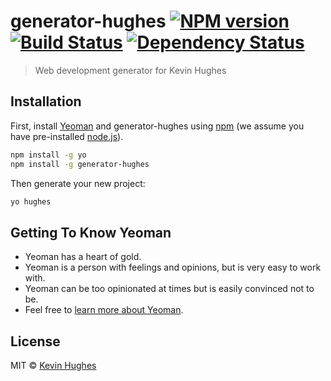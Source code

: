 # generator-hughes [![NPM version][npm-image]][npm-url] [![Build Status][travis-image]][travis-url] [![Dependency Status][daviddm-image]][daviddm-url]
> Web development generator for Kevin Hughes

## Installation

First, install [Yeoman](http://yeoman.io) and generator-hughes using [npm](https://www.npmjs.com/) (we assume you have pre-installed [node.js](https://nodejs.org/)).

```bash
npm install -g yo
npm install -g generator-hughes
```

Then generate your new project:

```bash
yo hughes
```

## Getting To Know Yeoman

 * Yeoman has a heart of gold.
 * Yeoman is a person with feelings and opinions, but is very easy to work with.
 * Yeoman can be too opinionated at times but is easily convinced not to be.
 * Feel free to [learn more about Yeoman](http://yeoman.io/).

## License

MIT © [Kevin Hughes](coloradohughes.com)


[npm-image]: https://badge.fury.io/js/generator-hughes.svg
[npm-url]: https://npmjs.org/package/generator-hughes
[travis-image]: https://travis-ci.org//generator-hughes.svg?branch=master
[travis-url]: https://travis-ci.org//generator-hughes
[daviddm-image]: https://david-dm.org//generator-hughes.svg?theme=shields.io
[daviddm-url]: https://david-dm.org//generator-hughes
